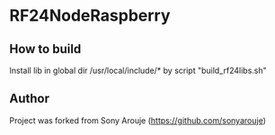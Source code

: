 # RF24NodeRaspberry

## How to build
Install lib in global dir /usr/local/include/* by script "build_rf24libs.sh"

## Author
Project was forked from Sony Arouje (https://github.com/sonyarouje)

